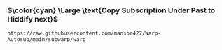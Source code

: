 ### $\color{cyan} \Large \text{Copy Subscription Under Past to Hiddify next}$

```
https://raw.githubusercontent.com/mansor427/Warp-Autosub/main/subwarp/warp
```
